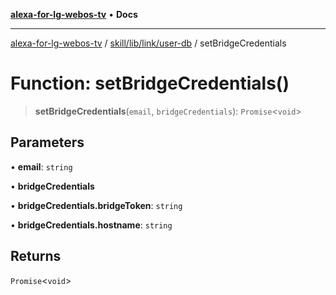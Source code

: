 [**alexa-for-lg-webos-tv**](../../../../../README.md) • **Docs**

***

[alexa-for-lg-webos-tv](../../../../../modules.md) / [skill/lib/link/user-db](../README.md) / setBridgeCredentials

# Function: setBridgeCredentials()

> **setBridgeCredentials**(`email`, `bridgeCredentials`): `Promise`\<`void`\>

## Parameters

• **email**: `string`

• **bridgeCredentials**

• **bridgeCredentials.bridgeToken**: `string`

• **bridgeCredentials.hostname**: `string`

## Returns

`Promise`\<`void`\>
